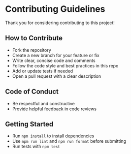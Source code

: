 # Contributing Guidelines

Thank you for considering contributing to this project!

## How to Contribute
- Fork the repository
- Create a new branch for your feature or fix
- Write clear, concise code and comments
- Follow the code style and best practices in this repo
- Add or update tests if needed
- Open a pull request with a clear description

## Code of Conduct
- Be respectful and constructive
- Provide helpful feedback in code reviews

## Getting Started
- Run `npm install` to install dependencies
- Use `npm run lint` and `npm run format` before submitting
- Run tests with `npm test`
